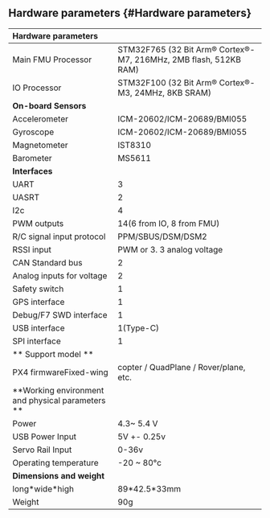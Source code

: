 ## Hardware parameters {#Hardware parameters}

| **Hardware parameters** |  |
| :--- | :--- |
| Main FMU Processor | STM32F765  \(32 Bit Arm® Cortex®-M7, 216MHz, 2MB flash, 512KB RAM\) |
| IO Processor | STM32F100 \(32 Bit Arm® Cortex®-M3, 24MHz, 8KB SRAM\) |
| **On-board Sensors** |  |
| Accelerometer | ICM-20602/ICM-20689/BMI055 |
| Gyroscope | ICM-20602/ICM-20689/BMI055 |
| Magnetometer | IST8310 |
| Barometer | MS5611 |
| **Interfaces** |  |
| UART | 3 |
| UASRT | 2 |
| I2c | 4 |
| PWM outputs | 14\(6 from IO, 8 from FMU\) |
| R/C signal input protocol | PPM/SBUS/DSM/DSM2 |
| RSSI input | PWM or 3. 3 analog voltage |
| CAN Standard bus | 2 |
| Analog inputs for voltage | 2 |
| Safety switch | 1 |
| GPS interface | 1 |
| Debug/F7 SWD interface | 1 |
| USB interface | 1\(Type-C\) |
| SPI interface | 1 |
| ** Support model ** |  |
| PX4 firmwareFixed-wing | copter / QuadPlane / Rover/plane, etc. |
| **Working environment and physical parameters ** |  |
| Power | 4.3~ 5.4 V |
| USB Power Input | 5V +- 0.25v |
| Servo Rail Input | 0-36v |
| Operating temperature | -20 ~ 80°c |
| **Dimensions and weight** |  |
| long\*wide\*high | 89\*42.5\*33mm |
| Weight | 90g |



